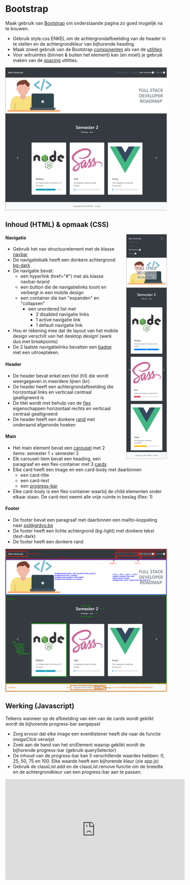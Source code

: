 # Bootstrap
Maak gebruik van [Bootstrap](https://getbootstrap.com/docs/4.0/getting-started/introduction/) om onderstaande pagina zo goed mogelijk na te bouwen.
- Gebruik style.css ENKEL om de achtergrondafbeelding van de header in te stellen en de achtergrondkleur van bijhorende heading.
- Maak zowel gebruik van de Bootstrap [componenten](https://getbootstrap.com/docs/4.0/components/alerts/) als van de [utilities](https://getbootstrap.com/docs/4.0/utilities/borders/)
- Voor witruimtes (binnen & buiten het element) kan (en moet) je gebruik maken van de [spacing](https://getbootstrap.com/docs/5.0/utilities/spacing/#notation) utilities.

<img alt="mobile" src="https://github.com/PXL-1DVO-WebAdvanced/bootstrap/blob/media/images/desktop-orig.png?raw=true">

## Inhoud (HTML) & opmaak (CSS)
<img alt="mobile" src="https://github.com/PXL-1DVO-WebAdvanced/bootstrap/blob/media/images/mobile.png?raw=true" style="float:right; margin-left: 5%" width="25%">


#### Navigatie
- Gebruik het nav structuurelement met de klasse [navbar](https://getbootstrap.com/docs/4.0/components/navbar/)
- De navigatiebalk heeft een donkere achtergrond: [bg-dark](https://getbootstrap.com/docs/4.0/utilities/colors/#background-color)
- De navigatie bevat:
    - een hyperlink (href="#") met als klasse navbar-brand
    - een button die de navigatielinks toont en verbergt in een mobile design
    - een container die kan "expanden" en "collapsen" 
        - een unordered list met
            - 2 disabled navigatie links
            - 1 active navigatie link
            - 1 default navigatie link
- Hou er rekening mee dat de layout van het mobile design verschilt van het desktop design! (werk dus met breakpoints)
- De 2 laatste navigatielinks bevatten een [badge](https://getbootstrap.com/docs/4.0/components/badge/#pill-badges) met een uitroepteken.

#### Header
- De header bevat enkel een titel (h1) die wordt weergegeven in meerdere lijnen (br) 
- De header heeft een achtergrondafbeelding die horizontaal links en verticaal centraal gealligneerd is
- De titel wordt met behulp van de [flex](https://getbootstrap.com/docs/5.0/utilities/flex/) eigenschappen horizontaal rechts en verticaal centraal gealligneerd
- De header heeft een donkere [rand](https://getbootstrap.com/docs/5.0/utilities/borders/#border-color) met onderaand afgeronde hoeken

#### Main
- Het main element bevat een [carousel](https://getbootstrap.com/docs/5.0/components/carousel/#with-controls) met 2 items: semester 1 + semester 2
- Elk carousel-item bevat een heading, een paragraaf en een flex-container met 3 [cards](https://getbootstrap.com/docs/5.0/components/card/#example)
- Elke card heeft een image en een card-body met daarbinnen
    - een card-title
    - een card-text
    - een [progress-bar](https://getbootstrap.com/docs/5.0/components/progress/#backgrounds)
- Elke card-body is een flex-container waarbij de child elementen onder elkaar staan. De card-text neemt alle vrije ruimte in beslag (flex: 1)

#### Footer
- De footer bevat een paragraaf met daarbinnen een mailto-koppeling naar pxl@grdvo.be
- De footer heeft een lichte achtergrond (bg-light) met donkere tekst (text-dark)
- De footer heeft een donkere rand

<img alt="mobile" src="https://github.com/PXL-1DVO-WebAdvanced/bootstrap/blob/media/images/desktop.png?raw=true">

## Werking (Javascript)
Telkens wanneer op de afbeelding van één van de cards wordt geklikt wordt de bijhorende progress-bar aangepast
- Zorg ervoor dat elke image een eventlistener heeft die naar de functie *imageClick* verwijst
- Zoek aan de hand van het srcElement waarop geklikt wordt de bijhorende progress-bar (gebruik querySelector)
- De inhoud van de progress-bar kan 5 verschillende waardes hebben: 0, 25, 50, 75 en 100. Elke waarde heeft een bijhorende kleur (zie app.js)
- Gebruik de classList.add en de classList.remove functie om de breedte en de achtergrondkleur van een progress-bar aan te passen.



<iframe width="560" height="315" src="https://www.youtube.com/embed/-qMHa7Mec5w?si=zZksVsdPqBcf0wUF" title="YouTube video player" frameborder="0" allow="accelerometer; autoplay; clipboard-write; encrypted-media; gyroscope; picture-in-picture; web-share" allowfullscreen></iframe> 

